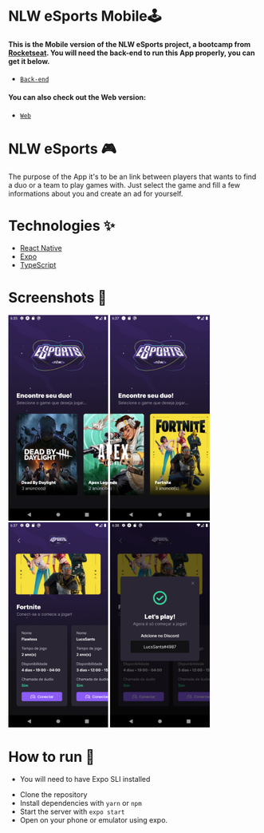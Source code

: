 # NLW eSports Mobile🕹️
 <h4>This is the Mobile version of the NLW eSports project, a bootcamp from <a href="https://www.rocketseat.com.br/">Rocketseat</a>. You will need the back-end to run this App properly, you can get it below.</h4>
 
- [`Back-end`](https://github.com/LucsSants/nlwEsports-server)
<h4>You can also check out the Web version:</h4>

- [`Web`](https://github.com/LucsSants/nlwEsports-web)

# NLW eSports 🎮
The purpose of the App it's to be an link between players that wants to find a duo or a team to play games with. Just select the game and fill a few informations about you and create an ad for yourself.
# Technologies ✨
- [React Native](https://reactnative.dev/)
- [Expo](https://expo.dev/)
- [TypeScript](https://www.typescriptlang.org/)

# Screenshots 📸
<p>
<img src="/public/readme/1.png" heigth="500" width="200"/>
<img src="/public/readme/2.png" heigth="500" width="200"/>
<img src="/public/readme/3.png" heigth="500" width="200"/>
<img src="/public/readme/4.png" heigth="500" width="200"/>

</p>

# How to run 🚀
* You will need to have Expo SLI installed
- Clone the repository
- Install dependencies with `yarn` or `npm`
- Start the server with `expo start`
- Open on your phone or emulator using expo.

